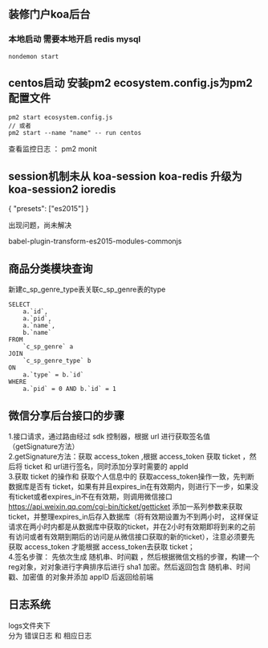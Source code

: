 ## 装修门户koa后台


### 本地启动   需要本地开启 redis mysql  
```
nondemon start
```

## centos启动  安装pm2  ecosystem.config.js为pm2配置文件
```
pm2 start ecosystem.config.js
// 或者
pm2 start --name "name" -- run centos
```

查看监控日志 ： pm2 monit   

## session机制未从 koa-session koa-redis 升级为 koa-session2 ioredis

{
    "presets": ["es2015"]
}

出现问题，尚未解决


babel-plugin-transform-es2015-modules-commonjs


## 商品分类模块查询
新建c_sp_genre_type表关联c_sp_genre表的type
```
SELECT 
	a.`id`,
	a.`pid`,
	a.`name`,
	b.`name` 
FROM 
	`c_sp_genre` a
JOIN 
	`c_sp_genre_type` b 
ON 
	a.`type` = b.`id`
WHERE 
	a.`pid` = 0 AND b.`id` = 1
```

## 微信分享后台接口的步骤
1.接口请求，通过路由经过 sdk 控制器，根据 url 进行获取签名值 （getSignature方法）   
2.getSignature方法：获取 access_token ,根据 access_token 获取 ticket ，然后将 ticket 和 url进行签名，同时添加分享时需要的 appId   
3.获取 ticket 的操作和 获取个人信息中的 获取access_token操作一致，先判断数据库是否有 ticket，如果有并且expires_in在有效期内，则进行下一步，如果没有ticket或者expires_in不在有效期，则调用微信接口 https://api.weixin.qq.com/cgi-bin/ticket/getticket 添加一系列参数来获取 ticket，并整理expires_in后存入数据库（将有效期设置为不到两小时， 这样保证请求在两小时内都是从数据库中获取的ticket，并在2小时有效期即将到来的之前有访问或者有效期到期后的访问是从微信接口获取的新的ticket），注意必须要先获取 access_token 才能根据 access_token去获取 ticket；   
4.签名步骤： 先依次生成 随机串、时间戳 ，然后根据微信文档的步骤，构建一个reg对象，对对象进行字典排序后进行 sha1 加密。然后返回包含 随机串、时间戳、加密值 的对象并添加 appID 后返回给前端   


## 日志系统
logs文件夹下     
分为 错误日志 和 相应日志  